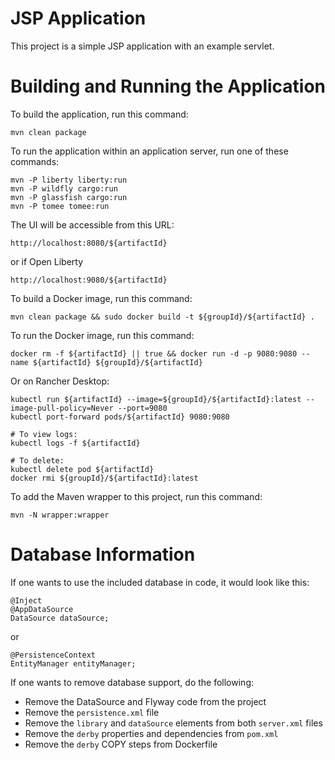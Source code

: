 JSP Application
===============

This project is a simple JSP application with an example servlet.


Building and Running the Application
====================================

To build the application, run this command:

```
mvn clean package
```

To run the application within an application server, run one of these commands:

```
mvn -P liberty liberty:run
mvn -P wildfly cargo:run
mvn -P glassfish cargo:run
mvn -P tomee tomee:run
```

The UI will be accessible from this URL:

```
http://localhost:8080/${artifactId}
```

or if Open Liberty

```
http://localhost:9080/${artifactId} 
```

To build a Docker image, run this command:

```
mvn clean package && sudo docker build -t ${groupId}/${artifactId} .
```

To run the Docker image, run this command:

```
docker rm -f ${artifactId} || true && docker run -d -p 9080:9080 --name ${artifactId} ${groupId}/${artifactId}
```

Or on Rancher Desktop:

```
kubectl run ${artifactId} --image=${groupId}/${artifactId}:latest --image-pull-policy=Never --port=9080
kubectl port-forward pods/${artifactId} 9080:9080

# To view logs:
kubectl logs -f ${artifactId}

# To delete:
kubectl delete pod ${artifactId} 
docker rmi ${groupId}/${artifactId}:latest
```

To add the Maven wrapper to this project, run this command:

```
mvn -N wrapper:wrapper
```

Database Information
====================

If one wants to use the included database in code, it would look like this:

```
@Inject
@AppDataSource
DataSource dataSource;
```

or

```
@PersistenceContext
EntityManager entityManager;
```

If one wants to remove database support, do the following:

* Remove the DataSource and Flyway code from the project
* Remove the `persistence.xml` file
* Remove the `library` and `dataSource` elements from both `server.xml` files
* Remove the `derby` properties and dependencies from `pom.xml`
* Remove the `derby` COPY steps from Dockerfile
